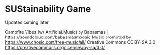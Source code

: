 # SUStainability Game

Updates coming later


Campfire Vibes (w/ Artificial.Music) by Babasmas | https://soundcloud.com/babasmasmoosic
Music promoted by https://www.chosic.com/free-music/all/
Creative Commons CC BY-SA 3.0
https://creativecommons.org/licenses/by-sa/3.0/
